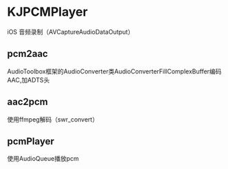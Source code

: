 # KJPCMPlayer
iOS 音频录制（AVCaptureAudioDataOutput）

## pcm2aac
AudioToolbox框架的AudioConverter类AudioConverterFillComplexBuffer编码AAC,加ADTS头

## aac2pcm
使用ffmpeg解码（swr_convert）

## pcmPlayer
使用AudioQueue播放pcm
